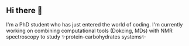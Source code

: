 ## Hi there 👋
I'm a PhD student who has just entered the world of coding. I'm currently working on combining computational tools (Dokcing, MDs) with NMR spectroscopy to study ✨protein-carbohydrates systems✨

